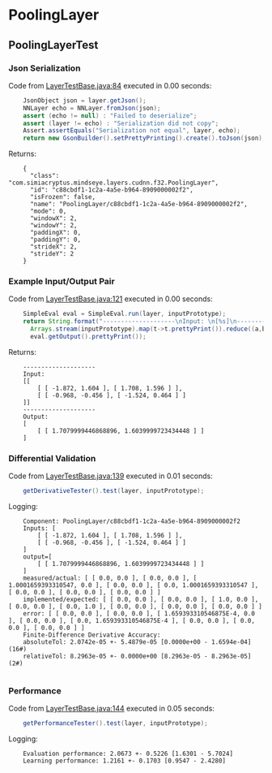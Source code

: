 # PoolingLayer
## PoolingLayerTest
### Json Serialization
Code from [LayerTestBase.java:84](../../../../../../../../../MindsEye/src/test/java/com/simiacryptus/mindseye/layers/LayerTestBase.java#L84) executed in 0.00 seconds: 
```java
    JsonObject json = layer.getJson();
    NNLayer echo = NNLayer.fromJson(json);
    assert (echo != null) : "Failed to deserialize";
    assert (layer != echo) : "Serialization did not copy";
    Assert.assertEquals("Serialization not equal", layer, echo);
    return new GsonBuilder().setPrettyPrinting().create().toJson(json);
```

Returns: 

```
    {
      "class": "com.simiacryptus.mindseye.layers.cudnn.f32.PoolingLayer",
      "id": "c88cbdf1-1c2a-4a5e-b964-8909000002f2",
      "isFrozen": false,
      "name": "PoolingLayer/c88cbdf1-1c2a-4a5e-b964-8909000002f2",
      "mode": 0,
      "windowX": 2,
      "windowY": 2,
      "paddingX": 0,
      "paddingY": 0,
      "strideX": 2,
      "strideY": 2
    }
```



### Example Input/Output Pair
Code from [LayerTestBase.java:121](../../../../../../../../../MindsEye/src/test/java/com/simiacryptus/mindseye/layers/LayerTestBase.java#L121) executed in 0.00 seconds: 
```java
    SimpleEval eval = SimpleEval.run(layer, inputPrototype);
    return String.format("--------------------\nInput: \n[%s]\n--------------------\nOutput: \n%s",
      Arrays.stream(inputPrototype).map(t->t.prettyPrint()).reduce((a,b)->a+",\n"+b).get(),
      eval.getOutput().prettyPrint());
```

Returns: 

```
    --------------------
    Input: 
    [[
    	[ [ -1.872, 1.604 ], [ 1.708, 1.596 ] ],
    	[ [ -0.968, -0.456 ], [ -1.524, 0.464 ] ]
    ]]
    --------------------
    Output: 
    [
    	[ [ 1.7079999446868896, 1.6039999723434448 ] ]
    ]
```



### Differential Validation
Code from [LayerTestBase.java:139](../../../../../../../../../MindsEye/src/test/java/com/simiacryptus/mindseye/layers/LayerTestBase.java#L139) executed in 0.01 seconds: 
```java
    getDerivativeTester().test(layer, inputPrototype);
```
Logging: 
```
    Component: PoolingLayer/c88cbdf1-1c2a-4a5e-b964-8909000002f2
    Inputs: [
    	[ [ -1.872, 1.604 ], [ 1.708, 1.596 ] ],
    	[ [ -0.968, -0.456 ], [ -1.524, 0.464 ] ]
    ]
    output=[
    	[ [ 1.7079999446868896, 1.6039999723434448 ] ]
    ]
    measured/actual: [ [ 0.0, 0.0 ], [ 0.0, 0.0 ], [ 1.0001659393310547, 0.0 ], [ 0.0, 0.0 ], [ 0.0, 1.0001659393310547 ], [ 0.0, 0.0 ], [ 0.0, 0.0 ], [ 0.0, 0.0 ] ]
    implemented/expected: [ [ 0.0, 0.0 ], [ 0.0, 0.0 ], [ 1.0, 0.0 ], [ 0.0, 0.0 ], [ 0.0, 1.0 ], [ 0.0, 0.0 ], [ 0.0, 0.0 ], [ 0.0, 0.0 ] ]
    error: [ [ 0.0, 0.0 ], [ 0.0, 0.0 ], [ 1.659393310546875E-4, 0.0 ], [ 0.0, 0.0 ], [ 0.0, 1.659393310546875E-4 ], [ 0.0, 0.0 ], [ 0.0, 0.0 ], [ 0.0, 0.0 ] ]
    Finite-Difference Derivative Accuracy:
    absoluteTol: 2.0742e-05 +- 5.4879e-05 [0.0000e+00 - 1.6594e-04] (16#)
    relativeTol: 8.2963e-05 +- 0.0000e+00 [8.2963e-05 - 8.2963e-05] (2#)
    
```

### Performance
Code from [LayerTestBase.java:144](../../../../../../../../../MindsEye/src/test/java/com/simiacryptus/mindseye/layers/LayerTestBase.java#L144) executed in 0.05 seconds: 
```java
    getPerformanceTester().test(layer, inputPrototype);
```
Logging: 
```
    Evaluation performance: 2.0673 +- 0.5226 [1.6301 - 5.7024]
    Learning performance: 1.2161 +- 0.1703 [0.9547 - 2.4280]
    
```

